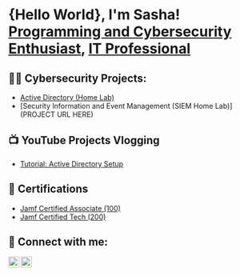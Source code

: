 <h1>{Hello World}, I'm Sasha! <br/><a href="https://github.com/Korinthian90">Programming and Cybersecurity Enthusiast</a>, <a href="https://www.linkedin.com/in/sashamusap/">IT Professional</a></h1>

<h2>👨‍💻 Cybersecurity Projects:</h2>

- [Active Directory (Home Lab)](https://github.com/Korinthian90/ActiveDirectoryHomeLab)
- [Security Information and Event Management (SIEM Home Lab)](PROJECT URL HERE)

<h2>📺 YouTube Projects Vlogging</h2>

- [Tutorial: Active Directory Setup](https://www.youtube.com/@SashaMitevski/URLHERE)

<h2>📄 Certifications</h2>

- [Jamf Certified Associate (100)](https://training.jamf.com/jamf-certified-associate-exam-english-en)
- [Jamf Certified Tech (200)](https://account.jamf.com/training-courses/certificate/DJJ7wbHFYgI4-f7Zq_OHrQ)

<h2> 🤳 Connect with me:</h2>

[<img align="left" alt="JoshMadakor | YouTube" width="22px" src="https://cdn.jsdelivr.net/npm/simple-icons@v3/icons/youtube.svg" />][youtube]
[<img align="left" alt="JoshMadakor | LinkedIn" width="22px" src="https://cdn.jsdelivr.net/npm/simple-icons@v3/icons/linkedin.svg" />][linkedin]

[youtube]: https://www.youtube.com/@SashaMitevski 
[linkedin]: https://www.linkedin.com/in/sashamusap/

<!--
**korinthian90/korinthian90** is a ✨ _special_ ✨ repository because its `README.md` (this file) appears on your GitHub profile.

Here are some ideas to get you started:

- 🔭 I’m currently working on ...
- 🌱 I’m currently learning ...
- 👯 I’m looking to collaborate on ...
- 🤔 I’m looking for help with ...
- 💬 Ask me about ...
- 📫 How to reach me: ...
- 😄 Pronouns: ...
- ⚡ Fun fact: ...
-->
